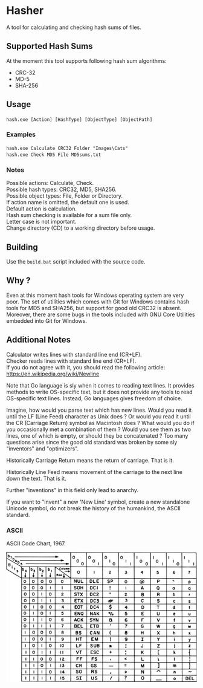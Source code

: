 # Hasher

A tool for calculating and checking hash sums of files.

## Supported Hash Sums

At the moment this tool supports following hash sum algorithms:
* CRC-32
* MD-5
* SHA-256

## Usage
`hash.exe [Action] [HashType] [ObjectType] [ObjectPath]`

### Examples
`hash.exe Calculate CRC32 Folder "Images\Cats"`  
`hash.exe Check MD5 File MD5sums.txt`  

### Notes
Possible actions: Calculate, Check.  
Possible hash types: CRC32, MD5, SHA256.  
Possible object types: File, Folder or Directory.  
If action name is omitted, the default one is used.  
Default action is calculation.  
Hash sum checking is available for a sum file only.  
Letter case is not important.  
Change directory (CD) to a working directory before usage.  

## Building

Use the `build.bat` script included with the source code.

## Why ?

Even at this moment hash tools for Windows operating system are very poor. 
The set of utilities which comes with Git for Windows contains hash tools for 
MD5 and SHA256, but support for good old CRC32 is absent. Moreover, there are 
some bugs in the tools included with GNU Core Utilities embedded into Git for 
Windows. 

## Additional Notes

Calculator writes lines with standard line end (CR+LF).  
Checker reads lines with standard line end (CR+LF).  
If you do not agree with it, you should read the following article:  
https://en.wikipedia.org/wiki/Newline

Note that Go language is sly when it comes to reading text lines.
It provides methods to write OS-specific text, but it does not provide any 
tools to read OS-specific text lines. Instead, Go languages gives freedom of 
choice.

Imagine, how would you parse text which has new lines. Would you read it until 
the LF (Line Feed) character as Unix does ? Or would you read it until the CR 
(Carriage Return) symbol as Macintosh does ? What would you do if you 
occasionally met a combination of them ? Would you see them as two lines, one 
of which is empty, or should they be concatenated ? Too many questions arise 
since the good old standard was broken by some sly "inventors" and "optimizers".

Historically Carriage Return means the return of carriage. That is it.

Historically Line Feed means movement of the carriage to the next line down the text. 
That is it.

Further "inventions" in this field only lead to anarchy.

If you want to "invent" a new 'New Line' symbol, create a new standalone 
Unicode symbol, do not break the history of the humankind, the ASCII standard.

### ASCII
ASCII Code Chart, 1967.

![ASCII Code Chart](img/USASCII_code_chart_1967.png)
